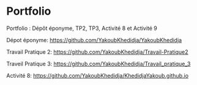 # Portfolio
Portfolio : Dépôt éponyme, TP2, TP3, Activité 8 et Activité 9

Dépot éponyme: https://github.com/YakoubKhedidja/YakoubKhedidja

Travail Pratique 2: https://github.com/YakoubKhedidja/Travail-Pratique2

Traveil Pratique 3: https://github.com/YakoubKhedidja/Travail_pratique_3

Activité 8: https://github.com/YakoubKhedidja/KhedidjaYakoub.github.io
